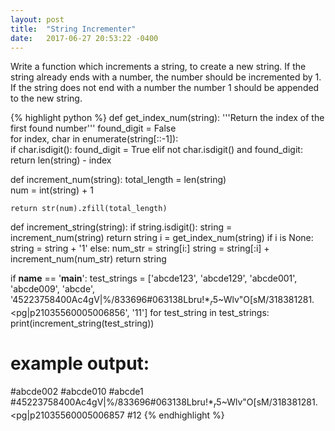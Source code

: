 ```yaml
---
layout: post
title:  "String Incrementer"
date:   2017-06-27 20:53:22 -0400
---
```

Write a function which increments a string, to create a new string. If the string already ends with a number, the number should be incremented by 1. If the string does not end with a number the number 1 should be appended to the new string.

{% highlight python %}
def get_index_num(string):
    '''Return the index of the first found number'''
    found_digit = False  
    for index, char in enumerate(string[::-1]):  
        if char.isdigit():
            found_digit = True
        elif not char.isdigit() and found_digit:  
            return len(string) - index


def increment_num(string):
    total_length = len(string)   
    num = int(string) + 1

    return str(num).zfill(total_length)


def increment_string(string):
    if string.isdigit():
        string = increment_num(string)
        return string
    i = get_index_num(string)
    if i is None:
        string = string + '1'
    else:
        num_str = string[i:]
        string = string[:i] + increment_num(num_str)
    return string


if __name__ == '__main__':
    test_strings = ['abcde123', 'abcde129', 'abcde001', 'abcde009', 'abcde',
                    '45223758400Ac4gV|%/833696#063138Lbru$!*_r$5~Wlv"O[sM/318381281.<pg|p21035560005006856', '11']
    for test_string in test_strings:
        print(increment_string(test_string))

# example output: 
#abcde002
#abcde010
#abcde1
#45223758400Ac4gV|%/833696#063138Lbru$!*_r$5~Wlv"O[sM/318381281.<pg|p21035560005006857
#12
{% endhighlight %}
